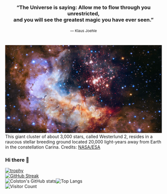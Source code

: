 <div align="center">
  <h3>
    “The Universe is saying: Allow me to flow through you unrestricted,<br>and you will see the greatest magic you have ever seen.”
  </h3>
  <small>― Klaus Joehle</small>
  <h1></h1>
</div>  

[<img src="cover/Westerlund 2.png">](https://science.nasa.gov/image-detail/42916480792-cd4b5fcfdf-o/)
This giant cluster of about 3,000 stars, called Westerlund 2, resides in a raucous stellar breeding ground located 20,000 light-years away from Earth in the constellation Carina. Credits: [NASA/ESA](https://science.nasa.gov/mission/hubble/multimedia/hubble-images/)
### Hi there 👋  
[![trophy](https://github-profile-trophy.vercel.app/?username=ColstonBod-oy&theme=matrix&no-frame=true)](https://github.com/ryo-ma/github-profile-trophy)  
[![GitHub Streak](https://streak-stats.demolab.com?user=ColstonBod-oy&theme=hacker&currStreakNum=00CB06&border=00CB06&stroke=00CB06&sideNums=00CB06&sideLabels=00CB06&dates=00CB06&excludeDaysLabel=00CB06&background=000000&ring=00CB06&fire=00CB06&currStreakLabel=00CB06)](https://git.io/streak-stats)  
![Colston's GitHub stats](https://github-readme-stats.vercel.app/api?username=ColstonBod-oy&show_icons=true&title_color=00CB06&text_color=00CB06&icon_color=00CB06&border_color=00CB06&bg_color=000000)![Top Langs](https://github-readme-stats.vercel.app/api/top-langs/?username=ColstonBod-oy&layout=compact&langs_count=10&card_width=400&title_color=00CB06&text_color=00CB06&icon_color=00CB06&border_color=00CB06&bg_color=000000)  
![Visitor Count](https://profile-counter.glitch.me/ColstonBod-oy/count.svg)


